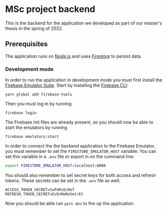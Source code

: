 # MSc project backend

This is the backend for the application we developed as part of our master's
thesis in the spring of 2022.

## Prerequisites

The application runs on [Node.js][] and uses [Firestore][] to persist data.

[Node.js]: https://nodejs.org/
[Firestore]: https://cloud.google.com/firestore

### Development mode

In order to run the application in development mode you must first install the
[Firebase Emulator Suite][]. Start by installing the [Firebase CLI][]:

    yarn global add firebase-tools

Then you must log in by running

    firebase login

The Firebase init files are already present, so you should now be able to start
the emulators by running

    firebase emulators:start

In order to connect the the backend application to the Firebase Emulator, you
must remember to set the `FIRESTORE_EMULATOR_HOST` variable. You can set this
variable in a `.env` file or export in on the command line:

```bash
export FIRESTORE_EMULATOR_HOST=localhost:8080
```

You should also remember to set secret keys for both access and refresh tokens.
These secrets can be set in the `.env` file as well:

```env
ACCESS_TOKEN_SECRET=SuPeRsEcReT
REFRESH_TOKEN_SECRET=EvEnMoReSeCrEt
```


Now you should be able run `yarn dev` to fire up the application.

[Firebase Emulator Suite]: https://firebase.google.com/docs/emulator-suite/install_and_configure
[Firebase CLI]: https://firebase.google.com/docs/cli
